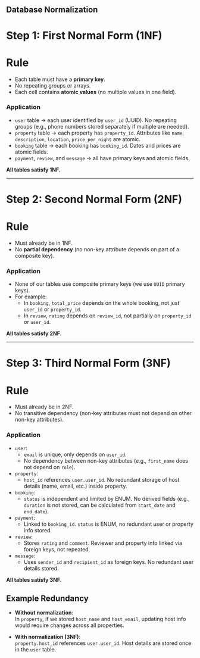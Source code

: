 ## Database Normalization 
# Step 1: First Normal Form (1NF)

# Rule

- Each table must have a **primary key**.
- No repeating groups or arrays.
- Each cell contains **atomic values** (no multiple values in one field).

### Application

- `user` table → each user identified by `user_id` (UUID). No repeating groups (e.g., phone numbers stored separately if multiple are needed).
- `property` table → each property has `property_id`. Attributes like `name`, `description`, `location`, `price_per_night` are atomic.
- `booking` table → each booking has `booking_id`. Dates and prices are atomic fields.
- `payment`, `review`, and `message` → all have primary keys and atomic fields.

**All tables satisfy 1NF.**

---

# Step 2: Second Normal Form (2NF)

# Rule

- Must already be in 1NF.
- No **partial dependency** (no non-key attribute depends on part of a composite key).

### Application

- None of our tables use composite primary keys (we use `UUID` primary keys).
- For example:
  - In `booking`, `total_price` depends on the whole booking, not just `user_id` or `property_id`.
  - In `review`, `rating` depends on `review_id`, not partially on `property_id` or `user_id`.

**All tables satisfy 2NF.**

---

# Step 3: Third Normal Form (3NF)

# Rule

- Must already be in 2NF.
- No transitive dependency (non-key attributes must not depend on other non-key attributes).

### Application

- `user`:
  - `email` is unique, only depends on `user_id`.
  - No dependency between non-key attributes (e.g., `first_name` does not depend on `role`).
- `property`:
  - `host_id` references `user.user_id`. No redundant storage of host details (name, email, etc.) inside property.
- `booking`:
  - `status` is independent and limited by ENUM. No derived fields (e.g., `duration` is not stored, can be calculated from `start_date` and `end_date`).
- `payment`:
  - Linked to `booking_id`. `status` is ENUM, no redundant user or property info stored.
- `review`:
  - Stores `rating` and `comment`. Reviewer and property info linked via foreign keys, not repeated.
- `message`:
  - Uses `sender_id` and `recipient_id` as foreign keys. No redundant user details stored.

**All tables satisfy 3NF.**

## Example Redundancy

- **Without normalization**:  
  In `property`, if we stored `host_name` and `host_email`, updating host info would require changes across all properties.

- **With normalization (3NF)**:  
  `property.host_id` references `user.user_id`. Host details are stored once in the `user` table.
